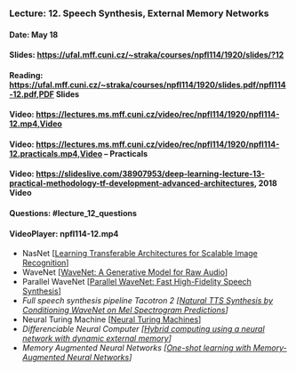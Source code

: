 ### Lecture: 12. Speech Synthesis, External Memory Networks
#### Date: May 18
#### Slides: https://ufal.mff.cuni.cz/~straka/courses/npfl114/1920/slides/?12
#### Reading: https://ufal.mff.cuni.cz/~straka/courses/npfl114/1920/slides.pdf/npfl114-12.pdf,PDF Slides
#### Video: https://lectures.ms.mff.cuni.cz/video/rec/npfl114/1920/npfl114-12.mp4,Video
#### Video: https://lectures.ms.mff.cuni.cz/video/rec/npfl114/1920/npfl114-12.practicals.mp4,Video – Practicals
#### Video: https://slideslive.com/38907953/deep-learning-lecture-13-practical-methodology-tf-development-advanced-architectures, 2018 Video
#### Questions: #lecture_12_questions
#### VideoPlayer: npfl114-12.mp4

- NasNet [[Learning Transferable Architectures for Scalable Image Recognition](https://arxiv.org/abs/1707.07012)]
- WaveNet [[WaveNet: A Generative Model for Raw Audio](https://arxiv.org/abs/1609.03499)]
- Parallel WaveNet [[Parallel WaveNet: Fast High-Fidelity Speech Synthesis](https://arxiv.org/abs/1711.10433)]
- _Full speech synthesis pipeline Tacotron 2 [[Natural TTS Synthesis by Conditioning WaveNet on Mel Spectrogram Predictions](https://arxiv.org/abs/1712.05884)]_
- Neural Turing Machine [[Neural Turing Machines](https://arxiv.org/abs/1410.5401)]
- _Differenciable Neural Computer [[Hybrid computing using a neural network with dynamic external memory](https://www.nature.com/articles/nature20101)]_
- _Memory Augmented Neural Networks [[One-shot learning with Memory-Augmented Neural Networks](https://arxiv.org/abs/1605.06065)]_
